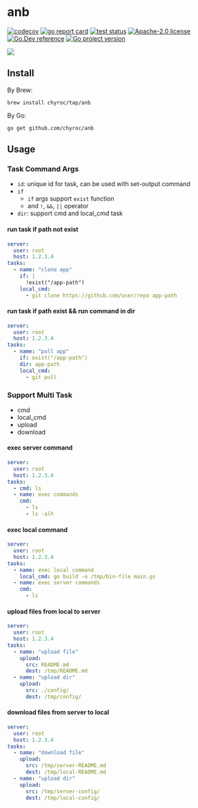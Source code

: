 # anb

[![codecov](https://codecov.io/gh/chyroc/anb/branch/master/graph/badge.svg?token=Z73T6YFF80)](https://codecov.io/gh/chyroc/anb)
[![go report card](https://goreportcard.com/badge/github.com/chyroc/anb "go report card")](https://goreportcard.com/report/github.com/chyroc/anb)
[![test status](https://github.com/chyroc/anb/actions/workflows/test.yml/badge.svg)](https://github.com/chyroc/anb/actions)
[![Apache-2.0 license](https://img.shields.io/badge/License-Apache%202.0-brightgreen.svg)](https://opensource.org/licenses/Apache-2.0)
[![Go.Dev reference](https://img.shields.io/badge/go.dev-reference-blue?logo=go&logoColor=white)](https://pkg.go.dev/github.com/chyroc/anb)
[![Go project version](https://badge.fury.io/go/github.com%2Fchyroc%2Fanb.svg)](https://badge.fury.io/go/github.com%2Fchyroc%2Fanb)

![](./header.png)

## Install

By Brew:

```shell
brew install chyroc/tap/anb
```

By Go:

```shell
go get github.com/chyroc/anb
```

## Usage

### Task Command Args

- `id`: unique id for task, can be used with set-output command
- `if`
  - `if` args support `exist` function
  - and `!`, `&&`, `||` operator
- `dir`: support cmd and local_cmd task

#### run task if path not exist

```yaml
server:
  user: root
  host: 1.2.3.4
tasks:
  - name: "clone app"
    if: |
      !exist("/app-path")
    local_cmd:
      - git clone https://github.com/user/repo app-path
```

#### run task if path exist && run command in dir

```yaml
server:
  user: root
  host: 1.2.3.4
tasks:
  - name: "pull app"
    if: exist("/app-path")
    dir: app-path
    local_cmd:
      - git pull
```

### Support Multi Task

- cmd
- local_cmd
- upload
- download

#### exec server command

```yaml
server:
  user: root
  host: 1.2.3.4
tasks:
  - cmd: ls
  - name: exec commands
    cmd:
      - ls
      - ls -alh
```

#### exec local command

```yaml
server:
  user: root
  host: 1.2.3.4
tasks:
  - name: exec local command
    local_cmd: go build -o /tmp/bin-file main.go
  - name: exec server commands
    cmd:
      - ls
```

#### upload files from local to server

```yaml
server:
  user: root
  host: 1.2.3.4
tasks:
  - name: "upload file"
    upload:
      src: README.md
      dest: /tmp/README.md
  - name: "upload dir"
    upload:
      src: ./config/
      dest: /tmp/config/
```

#### download files from server to local

```yaml
server:
  user: root
  host: 1.2.3.4
tasks:
  - name: "download file"
    upload:
      src: /tmp/server-README.md
      dest: /tmp/local-README.md
  - name: "upload dir"
    upload:
      src: /tmp/server-config/
      dest: /tmp/local-config/
```